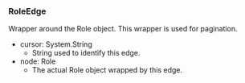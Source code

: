 ### RoleEdge
Wrapper around the Role object. This wrapper is used for pagination.

- cursor: System.String
  - String used to identify this edge.
- node: Role
  - The actual Role object wrapped by this edge.
